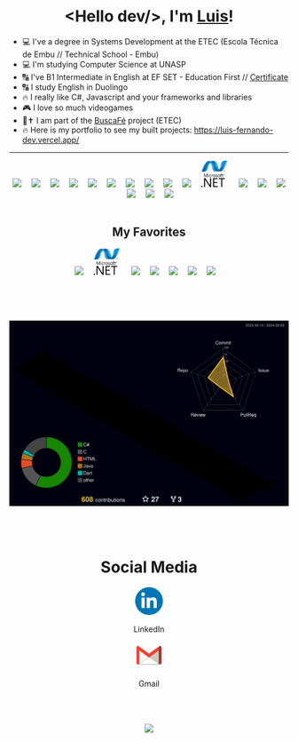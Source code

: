 <!---======================================================================= This is the title ============================================================--->
<h1 align="center"> &ltHello dev/&gt;, I'm <a href="https://luis-fernando-dev.vercel.app/">Luis</a>!</h1>

- 💻 I've a degree in Systems Development at the ETEC (Escola Técnica de Embu // Technical School - Embu)
- 💻 I'm studying Computer Science at UNASP
- 🔠 I've B1 Intermediate in English at EF SET - Education First // <a href="https://www.efset.org/cert/9PZnG8">Certificate</a>
- 🔠 I study English in Duolingo
- 🔥 I really like C#, Javascript and your frameworks and libraries
- 🎮 I love so much videogames
- 🙏✝ I am part of the <a href="https://github.com/buscafe">BuscaFé</a> project (ETEC)
- 🔥 Here is my portfolio to see my built projects: <a href="https://luis-fernando-dev.vercel.app/">https://luis-fernando-dev.vercel.app/</a>

<!---======================================================================================================================================================--->
***

<!---============================================================= Languages  ==========================================================--->
<div align="center">
  <img src="https://raw.githubusercontent.com/get-icon/geticon/master/icons/javascript.svg" width="50px">&emsp;
  <img src="https://user-images.githubusercontent.com/86135150/196008212-d0fcf24d-cff9-4579-b171-afda4290aee9.svg" width="50px">&emsp;
  <img src="https://raw.githubusercontent.com/tomchen/stack-icons/master/logos/html-5.svg" width="45px">&emsp;
  <img src="https://raw.githubusercontent.com/get-icon/geticon/master/icons/css-3.svg" width="45px">&emsp;
  <img src="https://raw.githubusercontent.com/tomchen/stack-icons/master/logos/react.svg" width="60px">&emsp;
  <img src="https://raw.githubusercontent.com/get-icon/geticon/master/icons/nodejs-icon.svg" width="50px">&emsp;
  <img src="https://raw.githubusercontent.com/tomchen/stack-icons/master/logos/php.svg" width="80px">&emsp;
  <img src="https://raw.githubusercontent.com/tomchen/stack-icons/master/logos/c.svg" width="50px">&emsp;
  <img src="https://raw.githubusercontent.com/tomchen/stack-icons/master/logos/c-plusplus.svg" width="50px">&emsp;
  <img src="https://raw.githubusercontent.com/tomchen/stack-icons/master/logos/c-sharp.svg" width="50px">&emsp;
  <img src="https://raw.githubusercontent.com/gilbarbara/logos/bea0759cf5fbfaad7e92e6032ff9481dd82de561/logos/dotnet.svg" width="50px"/>&emsp;
  <img src="https://user-images.githubusercontent.com/86135150/196010957-535c1b33-9f2d-4304-b603-39bbbc17a914.svg" width="60px">&emsp;
  <img src="https://user-images.githubusercontent.com/86135150/196010956-8bcf4aa3-9c65-47b0-ba02-1bbe32f410c7.svg" width="40px">&emsp;
  <img src="https://raw.githubusercontent.com/tomchen/stack-icons/master/logos/python.svg" width="50px"/>&emsp;
  <img src="https://raw.githubusercontent.com/tomchen/stack-icons/master/logos/batch.svg" width="50px">&emsp;
  <img src="https://raw.githubusercontent.com/tomchen/stack-icons/master/logos/go.svg" width="100px">&emsp;
  <img src="https://raw.githubusercontent.com/tomchen/stack-icons/master/logos/dart.svg" width="50px">&emsp;
</div>
<br/>
<h2 align="center"> My Favorites</h2>
<div align="center">
  <img src="https://raw.githubusercontent.com/tomchen/stack-icons/master/logos/c-sharp.svg" width="50px">&emsp;
  <img src="https://raw.githubusercontent.com/gilbarbara/logos/bea0759cf5fbfaad7e92e6032ff9481dd82de561/logos/dotnet.svg" width="50px"/>&emsp;
  <img src="https://raw.githubusercontent.com/tomchen/stack-icons/master/logos/c.svg" width="50px">&emsp;
  <img src="https://raw.githubusercontent.com/get-icon/geticon/master/icons/javascript.svg" width="50px">&emsp;
  <img src="https://user-images.githubusercontent.com/86135150/196008212-d0fcf24d-cff9-4579-b171-afda4290aee9.svg" width="50px">&emsp;
  <img src="https://raw.githubusercontent.com/tomchen/stack-icons/master/logos/html-5.svg" width="45px">&emsp;
  <img src="https://raw.githubusercontent.com/get-icon/geticon/master/icons/css-3.svg" width="45px">&emsp;
</div>
 
<br>

<!---======================================================================================================================================================--->

<br><br>
<!---======================================================================= Github Stats =================================================================--->
<div>
  <div align="center">
    <img src="./profile-3d-contrib/profile-night-rainbow.svg" />
    <br><br><br><br>
</div>
<!---======================================================================================================================================================--->

  
  <!---===================================================================== Social Media ===================================================================--->
<div align="center">

  <h1>Social Media</h1>
  
  <a href="https://www.linkedin.com/in/luis-fernando-pedro-bom-pereira-1b4821210/"> 
    <img src="https://raw.githubusercontent.com/shahbajjamil/Social-Meadia-Icons/master/Icons-logos/linkedin-circle.png" width="50px" heigth="50px"> 
  </a>  
  <p>LinkedIn</p> 

  
  <a href="mailto:luisfernandopbp@gmail.com">
    <img src="https://raw.githubusercontent.com/shahbajjamil/Social-Meadia-Icons/master/Icons-logos/gmail.png" width="50px" heigth="50px">
  </a> 
  <p>Gmail</p> 

  <br><br>
  
  <img align="center" src="https://c.tenor.com/ueusBEmmXfQAAAAC/xbox-gaming.gif" width="30%" heigth="30%" >
  
</div>
 

